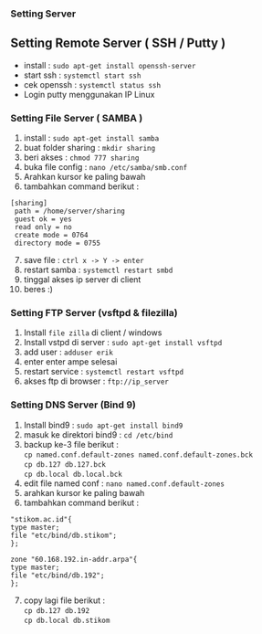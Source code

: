 ### Setting Server



## Setting Remote Server ( SSH / Putty )

- install : `sudo apt-get install openssh-server`
- start ssh : `systemctl start ssh`
- cek openssh : `systemctl status ssh`
- Login putty menggunakan IP Linux



### Setting File Server ( SAMBA )
1. install : `sudo apt-get install samba`
2. buat folder sharing : `mkdir sharing`
3. beri akses : `chmod 777 sharing`
4. buka file config : `nano /etc/samba/smb.conf`
5. Arahkan kursor ke paling bawah
6. tambahkan command berikut :
``` 
[sharing]
 path = /home/server/sharing 
 guest ok = yes 
 read only = no 
 create mode = 0764 
 directory mode = 0755 
```
7. save file : `ctrl x -> Y -> enter`
8. restart samba : `systemctl restart smbd`
9. tinggal akses ip server di client
10. beres :) 
 
 
 
### Setting FTP Server (vsftpd & filezilla)
1. Install `file zilla` di client / windows
2. Install vstpd di server : `sudo apt-get install vsftpd`
3. add user : `adduser erik`
4. enter enter ampe selesai
5. restart service : `systemctl restart vsftpd`
6. akses ftp di browser : `ftp://ip_server`



### Setting DNS Server (Bind 9)
1. Install bind9 : `sudo apt-get install bind9`
2. masuk ke direktori bind9 : `cd /etc/bind`
3. backup ke-3 file berikut : <br>
`cp named.conf.default-zones named.conf.default-zones.bck` <br>
`cp db.127 db.127.bck` <br>
`cp db.local db.local.bck` <br>
4. edit file named conf : `nano named.conf.default-zones`
5. arahkan kursor ke paling bawah
6. tambahkan command berikut : 
```
"stikom.ac.id"{ 
type master;
file "etc/bind/db.stikom"; 
}; 

zone "60.168.192.in-addr.arpa"{
type master;
file "etc/bind/db.192";
};
```
7. copy lagi file berikut : <br>
`cp db.127 db.192` <br>
`cp db.local db.stikom`










